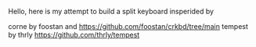 Hello, here is my attempt to build a split keyboard insperided by  

corne by foostan and 
https://github.com/foostan/crkbd/tree/main
tempest by thrly
https://github.com/thrly/tempest

